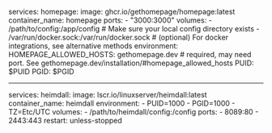 services:
  homepage:
    image: ghcr.io/gethomepage/homepage:latest
    container_name: homepage
    ports:
      - "3000:3000"
    volumes:
      - /path/to/config:/app/config # Make sure your local config directory exists
      - /var/run/docker.sock:/var/run/docker.sock # (optional) For docker integrations, see alternative methods
    environment:
      HOMEPAGE_ALLOWED_HOSTS: gethomepage.dev # required, may need port. See gethomepage.dev/installation/#homepage_allowed_hosts
      PUID: $PUID
      PGID: $PGID

---
services:
  heimdall:
    image: lscr.io/linuxserver/heimdall:latest
    container_name: heimdall
    environment:
      - PUID=1000
      - PGID=1000
      - TZ=Etc/UTC
    volumes:
      - /path/to/heimdall/config:/config
    ports:
      - 8089:80
      - 2443:443
    restart: unless-stopped

